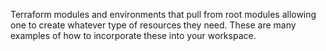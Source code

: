 Terraform modules and environments that pull from root modules allowing one to create whatever type of resources they need. These are many examples of how to incorporate these into your workspace.
